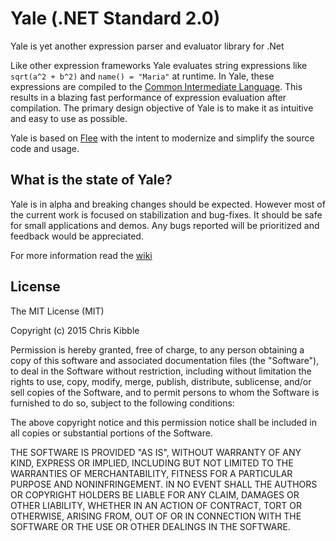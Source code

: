 # Yale (.NET Standard 2.0)

Yale is yet another expression parser and evaluator library for .Net

Like other expression frameworks Yale evaluates string expressions like `sqrt(a^2 + b^2)` and  `name() = "Maria"` at runtime. In Yale, these expressions are compiled to the [Common Intermediate Language](https://en.wikipedia.org/wiki/Common_Intermediate_Language). This results in a blazing fast performance of expression evaluation after compilation. The primary design objective of Yale is to make it as intuitive and easy to use as possible.

Yale is based on [Flee](https://github.com/mparlak/Flee) with the intent to modernize and simplify the source code and usage. 

## What is the state of Yale?
Yale is in alpha and breaking changes should be expected. However most of the current work is focused on stabilization and bug-fixes. It should be safe for small applications and demos. Any bugs reported will be prioritized and feedback would be appreciated.

For more information read the [wiki](../../wiki)

## License
 
The MIT License (MIT)

Copyright (c) 2015 Chris Kibble

Permission is hereby granted, free of charge, to any person obtaining a copy of this software and associated documentation files (the "Software"), to deal in the Software without restriction, including without limitation the rights to use, copy, modify, merge, publish, distribute, sublicense, and/or sell copies of the Software, and to permit persons to whom the Software is furnished to do so, subject to the following conditions:

The above copyright notice and this permission notice shall be included in all copies or substantial portions of the Software.

THE SOFTWARE IS PROVIDED "AS IS", WITHOUT WARRANTY OF ANY KIND, EXPRESS OR IMPLIED, INCLUDING BUT NOT LIMITED TO THE WARRANTIES OF MERCHANTABILITY, FITNESS FOR A PARTICULAR PURPOSE AND NONINFRINGEMENT. IN NO EVENT SHALL THE AUTHORS OR COPYRIGHT HOLDERS BE LIABLE FOR ANY CLAIM, DAMAGES OR OTHER LIABILITY, WHETHER IN AN ACTION OF CONTRACT, TORT OR OTHERWISE, ARISING FROM, OUT OF OR IN CONNECTION WITH THE SOFTWARE OR THE USE OR OTHER DEALINGS IN THE SOFTWARE.
